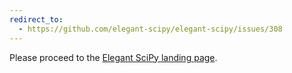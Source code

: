 ```yaml
---
redirect_to:
  - https://github.com/elegant-scipy/elegant-scipy/issues/308
---
```


Please proceed to the
[Elegant SciPy landing page](https://github.com/elegant-scipy/elegant-scipy).
